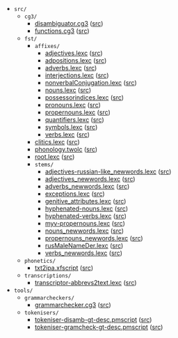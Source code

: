 * `src/`
    * `cg3/`
        * [disambiguator.cg3](src-cg3-disambiguator.cg3.html) ([src](https://github.com/giellalt/lang-myv/blob/main/src/cg3/disambiguator.cg3))
        * [functions.cg3](src-cg3-functions.cg3.html) ([src](https://github.com/giellalt/lang-myv/blob/main/src/cg3/functions.cg3))
    * `fst/`
        * `affixes/`
            * [adjectives.lexc](src-fst-affixes-adjectives.lexc.html) ([src](https://github.com/giellalt/lang-myv/blob/main/src/fst/affixes/adjectives.lexc))
            * [adpositions.lexc](src-fst-affixes-adpositions.lexc.html) ([src](https://github.com/giellalt/lang-myv/blob/main/src/fst/affixes/adpositions.lexc))
            * [adverbs.lexc](src-fst-affixes-adverbs.lexc.html) ([src](https://github.com/giellalt/lang-myv/blob/main/src/fst/affixes/adverbs.lexc))
            * [interjections.lexc](src-fst-affixes-interjections.lexc.html) ([src](https://github.com/giellalt/lang-myv/blob/main/src/fst/affixes/interjections.lexc))
            * [nonverbalConjugation.lexc](src-fst-affixes-nonverbalConjugation.lexc.html) ([src](https://github.com/giellalt/lang-myv/blob/main/src/fst/affixes/nonverbalConjugation.lexc))
            * [nouns.lexc](src-fst-affixes-nouns.lexc.html) ([src](https://github.com/giellalt/lang-myv/blob/main/src/fst/affixes/nouns.lexc))
            * [possessorindices.lexc](src-fst-affixes-possessorindices.lexc.html) ([src](https://github.com/giellalt/lang-myv/blob/main/src/fst/affixes/possessorindices.lexc))
            * [pronouns.lexc](src-fst-affixes-pronouns.lexc.html) ([src](https://github.com/giellalt/lang-myv/blob/main/src/fst/affixes/pronouns.lexc))
            * [propernouns.lexc](src-fst-affixes-propernouns.lexc.html) ([src](https://github.com/giellalt/lang-myv/blob/main/src/fst/affixes/propernouns.lexc))
            * [quantifiers.lexc](src-fst-affixes-quantifiers.lexc.html) ([src](https://github.com/giellalt/lang-myv/blob/main/src/fst/affixes/quantifiers.lexc))
            * [symbols.lexc](src-fst-affixes-symbols.lexc.html) ([src](https://github.com/giellalt/lang-myv/blob/main/src/fst/affixes/symbols.lexc))
            * [verbs.lexc](src-fst-affixes-verbs.lexc.html) ([src](https://github.com/giellalt/lang-myv/blob/main/src/fst/affixes/verbs.lexc))
        * [clitics.lexc](src-fst-clitics.lexc.html) ([src](https://github.com/giellalt/lang-myv/blob/main/src/fst/clitics.lexc))
        * [phonology.twolc](src-fst-phonology.twolc.html) ([src](https://github.com/giellalt/lang-myv/blob/main/src/fst/phonology.twolc))
        * [root.lexc](src-fst-root.lexc.html) ([src](https://github.com/giellalt/lang-myv/blob/main/src/fst/root.lexc))
        * `stems/`
            * [adjectives-russian-like_newwords.lexc](src-fst-stems-adjectives-russian-like_newwords.lexc.html) ([src](https://github.com/giellalt/lang-myv/blob/main/src/fst/stems/adjectives-russian-like_newwords.lexc))
            * [adjectives_newwords.lexc](src-fst-stems-adjectives_newwords.lexc.html) ([src](https://github.com/giellalt/lang-myv/blob/main/src/fst/stems/adjectives_newwords.lexc))
            * [adverbs_newwords.lexc](src-fst-stems-adverbs_newwords.lexc.html) ([src](https://github.com/giellalt/lang-myv/blob/main/src/fst/stems/adverbs_newwords.lexc))
            * [exceptions.lexc](src-fst-stems-exceptions.lexc.html) ([src](https://github.com/giellalt/lang-myv/blob/main/src/fst/stems/exceptions.lexc))
            * [genitive_attributes.lexc](src-fst-stems-genitive_attributes.lexc.html) ([src](https://github.com/giellalt/lang-myv/blob/main/src/fst/stems/genitive_attributes.lexc))
            * [hyphenated-nouns.lexc](src-fst-stems-hyphenated-nouns.lexc.html) ([src](https://github.com/giellalt/lang-myv/blob/main/src/fst/stems/hyphenated-nouns.lexc))
            * [hyphenated-verbs.lexc](src-fst-stems-hyphenated-verbs.lexc.html) ([src](https://github.com/giellalt/lang-myv/blob/main/src/fst/stems/hyphenated-verbs.lexc))
            * [myv-propernouns.lexc](src-fst-stems-myv-propernouns.lexc.html) ([src](https://github.com/giellalt/lang-myv/blob/main/src/fst/stems/myv-propernouns.lexc))
            * [nouns_newwords.lexc](src-fst-stems-nouns_newwords.lexc.html) ([src](https://github.com/giellalt/lang-myv/blob/main/src/fst/stems/nouns_newwords.lexc))
            * [propernouns_newwords.lexc](src-fst-stems-propernouns_newwords.lexc.html) ([src](https://github.com/giellalt/lang-myv/blob/main/src/fst/stems/propernouns_newwords.lexc))
            * [rusMaleNameDer.lexc](src-fst-stems-rusMaleNameDer.lexc.html) ([src](https://github.com/giellalt/lang-myv/blob/main/src/fst/stems/rusMaleNameDer.lexc))
            * [verbs_newwords.lexc](src-fst-stems-verbs_newwords.lexc.html) ([src](https://github.com/giellalt/lang-myv/blob/main/src/fst/stems/verbs_newwords.lexc))
    * `phonetics/`
        * [txt2ipa.xfscript](src-phonetics-txt2ipa.xfscript.html) ([src](https://github.com/giellalt/lang-myv/blob/main/src/phonetics/txt2ipa.xfscript))
    * `transcriptions/`
        * [transcriptor-abbrevs2text.lexc](src-transcriptions-transcriptor-abbrevs2text.lexc.html) ([src](https://github.com/giellalt/lang-myv/blob/main/src/transcriptions/transcriptor-abbrevs2text.lexc))
* `tools/`
    * `grammarcheckers/`
        * [grammarchecker.cg3](tools-grammarcheckers-grammarchecker.cg3.html) ([src](https://github.com/giellalt/lang-myv/blob/main/tools/grammarcheckers/grammarchecker.cg3))
    * `tokenisers/`
        * [tokeniser-disamb-gt-desc.pmscript](tools-tokenisers-tokeniser-disamb-gt-desc.pmscript.html) ([src](https://github.com/giellalt/lang-myv/blob/main/tools/tokenisers/tokeniser-disamb-gt-desc.pmscript))
        * [tokeniser-gramcheck-gt-desc.pmscript](tools-tokenisers-tokeniser-gramcheck-gt-desc.pmscript.html) ([src](https://github.com/giellalt/lang-myv/blob/main/tools/tokenisers/tokeniser-gramcheck-gt-desc.pmscript))
